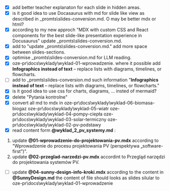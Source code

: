 * [X] add better teacher explanaton for each slide in hidden areas.
* [X] is it good idea to use Docasaurus with md for slide like view as described in _promts\slides-conversion.md. O may be better mdx or html?
* [X] according to my new approch "MDX with custom CSS and React components for the best slide-like presentation experience in Docusaurus" update _promts\slides-conversion.md.
* [X] add to "update _promts\slides-conversion.md." add more space between slides-sections.
* [X] optimise _promts\slides-conversion.md for LLM reading.
* [X] oze-pr\docs\wyklady\wyklad-01-wprowadzenie. where it possible add **Infographics instead of text** – replace lists with diagrams, timelines, or flowcharts.
* [ ] add to _promts\slides-conversion.md such information "**Infographics instead of text** – replace lists with diagrams, timelines, or flowcharts."
* [X] is it good idea to use css for charts, diagrams, ... insted of mermaid?
* [X] delete "Pytania kontrolne"
* [X] convert all md to mdx in
  oze-pr\docs\wyklady\wyklad-06-biomasa-biogaz
  oze-pr\docs\wyklady\wyklad-05-wiatr
  oze-pr\docs\wyklady\wyklad-04-pompy-ciepła
  oze-pr\docs\wyklady\wyklad-03-solar-termiczny
  oze-pr\docs\wyklady\wyklad-02-pv-podstawy
* [X] read content form **@wyklad_2_pv_systemy.md** :

1. update **@01-wprowadzenie-do-projektowania-pv.mdx**  according to "Wprowadzenie do procesu projektowania PV (perspektywa „software-first”)".
2. update **@02-przeglad-narzedzi-pv.mdx** accordint to Przegląd narzędzi do projektowania systemów PV.

* [ ] update **@04-sunny-design-info-kroki.mdx**   according to the content in **@SunnyDesign.md**  the content of file should looks as slides silular to oze-pr\docs\wyklady\wyklad-01-wprowadzenie
